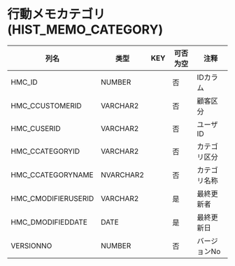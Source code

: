# 行動メモカテゴリ(HIST_MEMO_CATEGORY)
| 列名   | 类型   | KEY  | 可否为空 | 注释   |
| ---- | ---- | ---- | ---- | ---- |
|HMC_ID|NUMBER||否|IDカラム  |
|HMC_CCUSTOMERID|VARCHAR2||否|顧客区分  |
|HMC_CUSERID|VARCHAR2||否|ユーザID  |
|HMC_CCATEGORYID|VARCHAR2||否|カテゴリ区分  |
|HMC_CCATEGORYNAME|NVARCHAR2||否|カテゴリ名称  |
|HMC_CMODIFIERUSERID|VARCHAR2||是|最終更新者  |
|HMC_DMODIFIEDDATE|DATE||是|最終更新日  |
|VERSIONNO|NUMBER||否|バージョンNo  |
